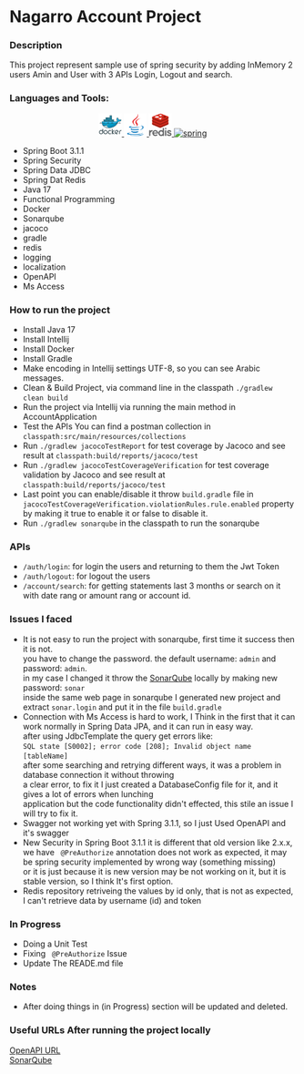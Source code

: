 # Nagarro Account Project

### Description

This project represent sample use of spring security by adding InMemory 2 users Amin and User
with 3 APIs Login, Logout and search.

### Languages and Tools:

<p align="center"> <a href="https://www.docker.com/" target="_blank" rel="noreferrer"> <img src="https://raw.githubusercontent.com/devicons/devicon/master/icons/docker/docker-original-wordmark.svg" alt="docker" width="40" height="40"/> </a> <a href="https://www.java.com" target="_blank" rel="noreferrer"> <img src="https://raw.githubusercontent.com/devicons/devicon/master/icons/java/java-original.svg" alt="java" width="40" height="40"/> </a> <a href="https://redis.io" target="_blank" rel="noreferrer"> <img src="https://raw.githubusercontent.com/devicons/devicon/master/icons/redis/redis-original-wordmark.svg" alt="redis" width="40" height="40"/> </a> <a href="https://spring.io/" target="_blank" rel="noreferrer"> <img src="https://www.vectorlogo.zone/logos/springio/springio-icon.svg" alt="spring" width="40" height="40"/> </a> </p>

- Spring Boot 3.1.1
- Spring Security
- Spring Data JDBC
- Spring Dat Redis
- Java 17
- Functional Programming
- Docker
- Sonarqube
- jacoco
- gradle
- redis
- logging
- localization
- OpenAPI
- Ms Access

### How to run the project

- Install Java 17
- Install Intellij
- Install Docker
- Install Gradle
- Make encoding in Intellij settings UTF-8, so you can see Arabic messages.
- Clean & Build Project, via command line in the classpath `./gradlew clean build`
- Run the project via Intellij via running the main method in AccountApplication
- Test the APIs You can find a postman collection in ``` classpath:src/main/resources/collections ```
- Run `./gradlew jacocoTestReport` for test coverage by Jacoco and see result
  at ``` classpath:build/reports/jacoco/test ```
- Run `./gradlew jacocoTestCoverageVerification` for test coverage validation by Jacoco and see result
  at ``` classpath:build/reports/jacoco/test ```
- Last point you can enable/disable it throw ``` build.gradle ``` file
  in ``` jacocoTestCoverageVerification.violationRules.rule.enabled ``` property by making it true to enable it or false
  to disable it.
- Run `./gradlew sonarqube` in the classpath to run the sonarqube

### APIs

- ``` /auth/login ```: for login the users and returning to them the Jwt Token
- ``` /auth/logout ```: for logout the users
- ``` /account/search ```: for getting statements last 3 months or search on it with date rang or amount rang or account
  id.

### Issues I faced

- It is not easy to run the project with sonarqube, first time it success then it is not. <br>
  you have to change the password. the default username: ``` admin ``` and password: ``` admin ```. <br>
  in my case I changed it throw the [SonarQube](http://localhost:9000/) locally by making new
  password: ``` sonar ``` <br>
  inside the same web page in sonarqube I generated new project and extract ``` sonar.login ``` and put it in the
  file ``` build.gradle ```
- Connection with Ms Access is hard to work, I Think in the first that it can work normally in Spring Data JPA, and it
  can run in easy way. <br>
  after using JdbcTemplate the query get errors like: <br>
  ``` SQL state [S0002]; error code [208]; Invalid object name [tableName] ``` <br>
  after some searching and retrying different ways, it was a problem in database connection it without throwing <br>
  a clear error, to fix it I just created a DatabaseConfig file for it, and it gives a lot of errors when lunching <br>
  application but the code functionality didn't effected, this stile an issue I will try to fix it.
- Swagger not working yet with Spring 3.1.1, so I just Used OpenAPI and it's swagger
- New Security in Spring Boot 3.1.1 it is different that old version like 2.x.x, <br>
  we have ```  @PreAuthorize ``` annotation does not work as expected, it may be spring security implemented by wrong
  way (something missing) <br>
  or it is just because it is new version may be not working on it, but it is stable version, so I think It's first
  option.
- Redis repository retriveing the values by id only, that is not as expected, <br>
  I can't retrieve data by username (id) and token

### In Progress

- Doing a Unit Test
- Fixing ```  @PreAuthorize ``` Issue
- Update The READE.md file

### Notes

- After doing things in (in Progress) section will be updated and deleted.

### Useful URLs After running the project locally

[OpenAPI URL](http://localhost:8070/api/account/swagger-ui/index.html) <br>
[SonarQube](http://localhost:9000/)

